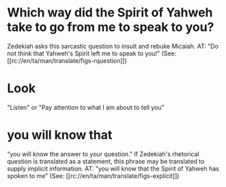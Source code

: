 # Which way did the Spirit of Yahweh take to go from me to speak to you?

Zedekiah asks this sarcastic question to insult and rebuke Micaiah. AT: "Do not think that Yahweh's Spirit left me to speak to you!" (See: [[rc://en/ta/man/translate/figs-rquestion]])

# Look

"Listen" or "Pay attention to what I am about to tell you"

# you will know that

"you will know the answer to your question." If Zedekiah's rhetorical question is translated as a statement, this phrase may be translated to supply implicit information. AT: "you will know that the Spirit of Yahweh has spoken to me" (See: [[rc://en/ta/man/translate/figs-explicit]])